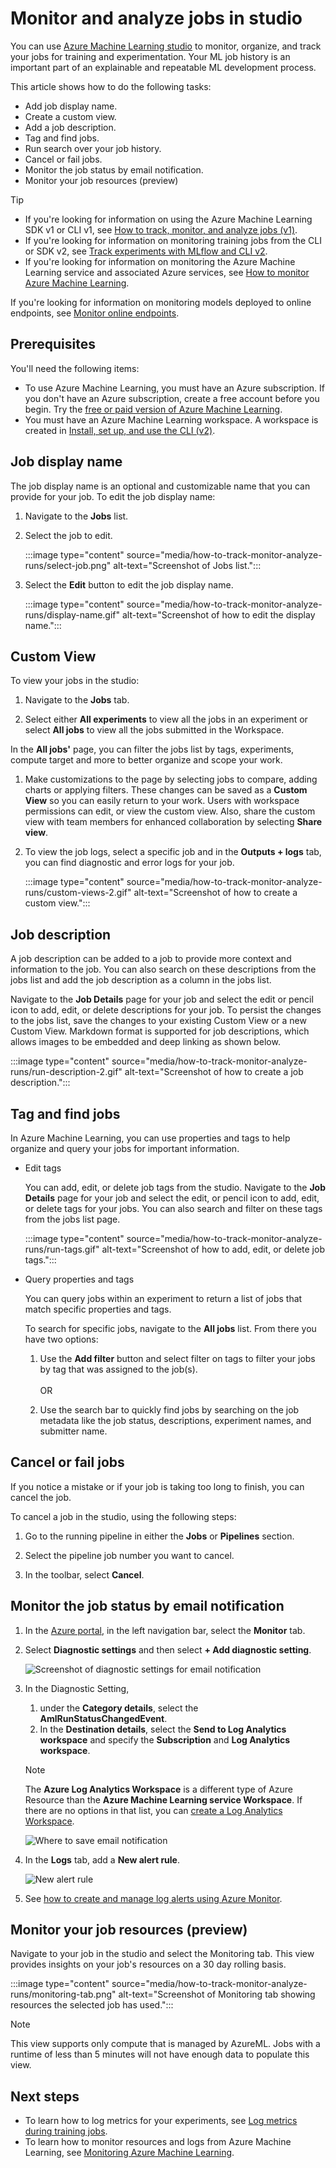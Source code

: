 
# Monitor and analyze jobs in studio


You can use [Azure Machine Learning studio](https://ml.azure.com) to monitor, organize, and track your jobs for training and experimentation. Your ML job history is an important part of an explainable and repeatable ML development process.

This article shows how to do the following tasks:

* Add job display name. 
* Create a custom view. 
* Add a job description. 
* Tag and find jobs.
* Run search over your job history.
* Cancel or fail jobs.
* Monitor the job status by email notification.
* Monitor your job resources (preview)
 

> [!TIP]
> * If you're looking for information on using the Azure Machine Learning SDK v1 or CLI v1, see [How to track, monitor, and analyze jobs (v1)](./v1/how-to-track-monitor-analyze-runs.md).
> * If you're looking for information on monitoring training jobs from the CLI or SDK v2, see [Track experiments with MLflow and CLI v2](how-to-use-mlflow-cli-runs.md).
> * If you're looking for information on monitoring the Azure Machine Learning service and associated Azure services, see [How to monitor Azure Machine Learning](monitor-azure-machine-learning.md).
>
> If you're looking for information on monitoring models deployed to online endpoints, see [Monitor online endpoints](how-to-monitor-online-endpoints.md).

## Prerequisites

You'll need the following items:

* To use Azure Machine Learning, you must have an Azure subscription. If you don't have an Azure subscription, create a free account before you begin. Try the [free or paid version of Azure Machine Learning](https://azure.microsoft.com/free/).
* You must have an Azure Machine Learning workspace. A workspace is created in [Install, set up, and use the CLI (v2)](how-to-configure-cli.md).

## Job display name 

The job display name is an optional and customizable name that you can provide for your job. To edit the job display name:

1. Navigate to the **Jobs** list. 

1. Select the job to edit.

    :::image type="content" source="media/how-to-track-monitor-analyze-runs/select-job.png" alt-text="Screenshot of Jobs list.":::

1. Select the **Edit** button to edit the job display name.

    :::image type="content" source="media/how-to-track-monitor-analyze-runs/display-name.gif" alt-text="Screenshot of how to edit the display name.":::

## Custom View 
    
To view your jobs in the studio: 
    
1. Navigate to the **Jobs** tab.
    
1. Select either **All experiments** to view all the jobs in an experiment or select **All jobs** to view all the jobs submitted in the Workspace.
    
In the **All jobs'** page, you can filter the jobs list by tags, experiments, compute target and more to better organize and scope your work.  
    
1. Make customizations to the page by selecting jobs to compare, adding charts or applying filters. These changes can be saved as a **Custom View** so you can easily return to your work. Users with workspace permissions can edit, or view the custom view. Also, share the custom view with team members for enhanced collaboration by selecting **Share view**.

1. To view the job logs, select a specific job and in the **Outputs + logs** tab, you can find diagnostic and error logs for your job.

    :::image type="content" source="media/how-to-track-monitor-analyze-runs/custom-views-2.gif" alt-text="Screenshot of how to create a custom view.":::   

## Job description 

A job description can be added to a job to provide more context and information to the job. You can also search on these descriptions from the jobs list and add the job description as a column in the jobs list. 

Navigate to the **Job Details** page for your job and select the edit or pencil icon to add, edit, or delete descriptions for your job. To persist the changes to the jobs list, save the changes to your existing Custom View or a new Custom View. Markdown format is supported for job descriptions, which allows images to be embedded and deep linking as shown below.

:::image type="content" source="media/how-to-track-monitor-analyze-runs/run-description-2.gif" alt-text="Screenshot of how to create a job description."::: 


## Tag and find jobs

In Azure Machine Learning, you can use properties and tags to help organize and query your jobs for important information.

* Edit tags

    You can add, edit, or delete job tags from the studio. Navigate to the **Job Details** page for your job and select the edit, or pencil icon to add, edit, or delete tags for your jobs. You can also search and filter on these tags from the jobs list page.
    
    :::image type="content" source="media/how-to-track-monitor-analyze-runs/run-tags.gif" alt-text="Screenshot of how to add, edit, or delete job tags.":::
    

* Query properties and tags

    You can query jobs within an experiment to return a list of jobs that match specific properties and tags.
    
    To search for specific jobs, navigate to the  **All jobs** list. From there you have two options:
    
    1. Use the **Add filter** button and select filter on tags to filter your jobs by tag that was assigned to the job(s). <br><br>
    OR
    
    1. Use the search bar to quickly find jobs by searching on the job metadata like the job status, descriptions, experiment names, and submitter name. 

## Cancel or fail jobs

If you notice a mistake or if your job is taking too long to finish, you can cancel the job.

To cancel a job in the studio, using the following steps:

1. Go to the running pipeline in either the **Jobs** or **Pipelines** section. 

1. Select the pipeline job number you want to cancel.

1. In the toolbar, select **Cancel**.

## Monitor the job status by email notification

1. In the [Azure portal](https://portal.azure.com/), in the left navigation bar, select the **Monitor** tab. 

1. Select **Diagnostic settings** and then select **+ Add diagnostic setting**.

    ![Screenshot of diagnostic settings for email notification](./media/how-to-track-monitor-analyze-runs/diagnostic-setting.png)

1. In the Diagnostic Setting, 
    1. under the **Category details**, select the **AmlRunStatusChangedEvent**. 
    1. In the **Destination details**, select the **Send to Log Analytics workspace**  and specify the **Subscription** and **Log Analytics workspace**. 

    > [!NOTE]
    > The **Azure Log Analytics Workspace** is a different type of Azure Resource than the **Azure Machine Learning service Workspace**. If there are no options in that list, you can [create a Log Analytics Workspace](../azure-monitor/logs/quick-create-workspace.md). 
    
    ![Where to save email notification](./media/how-to-track-monitor-analyze-runs/log-location.png)

1. In the **Logs** tab, add a **New alert rule**. 

    ![New alert rule](./media/how-to-track-monitor-analyze-runs/new-alert-rule.png)

1. See [how to create and manage log alerts using Azure Monitor](../azure-monitor/alerts/alerts-log.md).

## Monitor your job resources (preview)

Navigate to your job in the studio and select the Monitoring tab. This view provides insights on your job's resources on a 30 day rolling basis. 

:::image type="content" source="media/how-to-track-monitor-analyze-runs/monitoring-tab.png" alt-text="Screenshot of Monitoring tab showing resources the selected job has used.":::

>[!NOTE] 
>This view supports only compute that is managed by AzureML.
>Jobs with a runtime of less than 5 minutes will not have enough data to populate this view.


## Next steps

* To learn how to log metrics for your experiments, see [Log metrics during training jobs](how-to-log-view-metrics.md).
* To learn how to monitor resources and logs from Azure Machine Learning, see [Monitoring Azure Machine Learning](monitor-azure-machine-learning.md).
